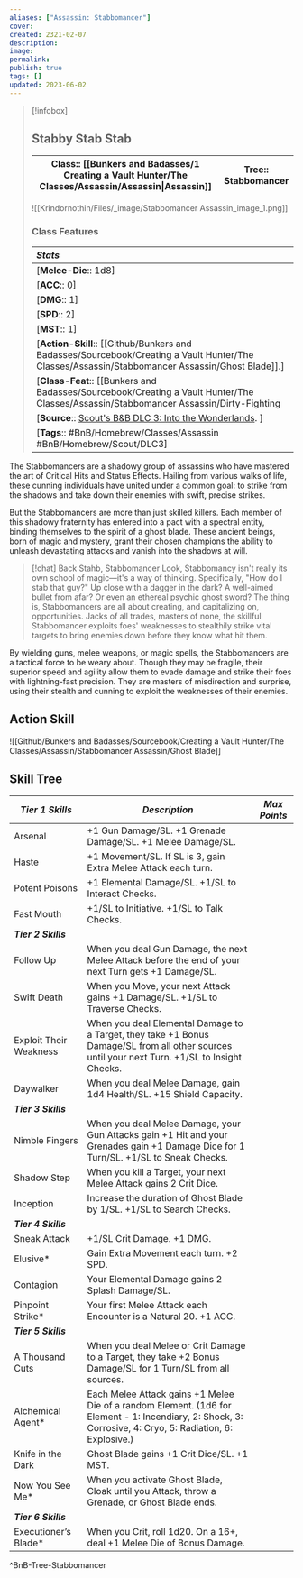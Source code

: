 ```yaml
---
aliases: ["Assassin: Stabbomancer"]
cover: 
created: 2321-02-07
description: 
image: 
permalink: 
publish: true
tags: []
updated: 2023-06-02
---
```



> [!infobox]
>## Stabby Stab Stab
> | **Class**:: [[Bunkers and Badasses/1 Creating a Vault Hunter/The Classes/Assassin/Assassin\|Assassin]]  | **Tree**:: Stabbomancer |
> |:---:|:---:|
> ![[Krindornothin/Files/_image/Stabbomancer Assassin_image_1.png]]
> ### Class Features
> | ***Stats*** |
> |:---|
> | [**Melee-Die**:: 1d8] |
> | [**ACC**:: 0] |
> | [**DMG**:: 1] |
> | [**SPD**:: 2] |
> |[**MST**::  1] |
> | [**Action-Skill**:: [[Github/Bunkers and Badasses/Sourcebook/Creating a Vault Hunter/The Classes/Assassin/Stabbomancer Assassin/Ghost Blade]].] |
> | [**Class-Feat**:: [[Bunkers and Badasses/Sourcebook/Creating a Vault Hunter/The Classes/Assassin/Stabbomancer Assassin/Dirty-Fighting|Dirty Fighting]] 🍻] |
> | [**Source**:: [Scout's B&B DLC 3: Into the Wonderlands](https://docs.google.com/document/d/1MLOgrWwcLNTnP9PuXrKiLImy7SUh4hXO8arVUAlmdp0/edit). ] |
> | [**Tags**:: #BnB/Homebrew/Classes/Assassin #BnB/Homebrew/Scout/DLC3] |

The Stabbomancers are a shadowy group of assassins who have mastered the art of Critical Hits and Status Effects. Hailing from various walks of life, these cunning individuals have united under a common goal: to strike from the shadows and take down their enemies with swift, precise strikes.

But the Stabbomancers are more than just skilled killers. Each member of this shadowy fraternity has entered into a pact with a spectral entity, binding themselves to the spirit of a ghost blade. These ancient beings, born of magic and mystery, grant their chosen champions the ability to unleash devastating attacks and vanish into the shadows at will.

> [!chat] Back Stahb, Stabbomancer
> Look, Stabbomancy isn't really its own school of magic—it's a way of thinking. Specifically, "How do I stab that guy?" Up close with a dagger in the dark? A well-aimed bullet from afar? Or even an ethereal psychic ghost sword? The thing is, Stabbomancers are all about creating, and capitalizing on, opportunities. Jacks of all trades, masters of none, the skillful Stabbomancer exploits foes' weaknesses to stealthily strike vital targets to bring enemies down before they know what hit them.

By wielding guns, melee weapons, or magic spells, the Stabbomancers are a tactical force to be weary about. Though they may be fragile, their superior speed and agility allow them to evade damage and strike their foes with lightning-fast precision. They are masters of misdirection and surprise, using their stealth and cunning to exploit the weaknesses of their enemies.

## Action Skill

![[Github/Bunkers and Badasses/Sourcebook/Creating a Vault Hunter/The Classes/Assassin/Stabbomancer Assassin/Ghost Blade]]

## Skill Tree

| ***Tier 1 Skills***    | ***Description***                                                                                                                                         | ***Max Points*** |
| ---------------------- | --------------------------------------------------------------------------------------------------------------------------------------------------------- | ---------------- |
| Arsenal                | +1 Gun Damage/SL. +1 Grenade Damage/SL. +1 Melee Damage/SL.                                                                                               |                  |
| Haste                  | +1 Movement/SL. If SL is 3, gain Extra Melee Attack each turn.                                                                                            |                  |
| Potent Poisons         | +1 Elemental Damage/SL. +1/SL to Interact Checks.                                                                                                         |                  |
| Fast Mouth             | +1/SL to Initiative. +1/SL to Talk Checks.                                                                                                                |                  |
| ***Tier 2 Skills***    |                                                                                                                                                           |                  |
| Follow Up              | When you deal Gun Damage, the next Melee Attack before the end of your next Turn gets +1 Damage/SL.                                                       |                  |
| Swift Death            | When you Move, your next Attack gains +1 Damage/SL. +1/SL to Traverse Checks.                                                                             |                  |
| Exploit Their Weakness | When you deal Elemental Damage to a Target, they take +1 Bonus Damage/SL from all other sources until your next Turn. +1/SL to Insight Checks.            |                  |
| Daywalker              | When you deal Melee Damage, gain 1d4 Health/SL. +15 Shield Capacity.                                                                                      |                  |
| ***Tier 3 Skills***    |                                                                                                                                                           |                  |
| Nimble Fingers         | When you deal Melee Damage, your Gun Attacks gain +1 Hit and your Grenades gain +1 Damage Dice for 1 Turn/SL. +1/SL to Sneak Checks.                      |                  |
| Shadow Step            | When you kill a Target, your next Melee Attack gains 2 Crit Dice.                                                                                         |                  |
| Inception              | Increase the duration of Ghost Blade by 1/SL. +1/SL to Search Checks.                                                                                     |                  |
| ***Tier 4 Skills***    |                                                                                                                                                           |                  |
| Sneak Attack           | +1/SL Crit Damage. +1 DMG.                                                                                                                                |                  |
| Elusive*               | Gain Extra Movement each turn. +2 SPD.                                                                                                                    |                  |
| Contagion              | Your Elemental Damage gains 2 Splash Damage/SL.                                                                                                           |                  |
| Pinpoint Strike*       | Your first Melee Attack each Encounter is a Natural 20. +1 ACC.                                                                                           |                  |
| ***Tier 5 Skills***    |                                                                                                                                                           |                  |
| A Thousand Cuts        | When you deal Melee or Crit Damage to a Target, they take +2 Bonus Damage/SL for 1 Turn/SL from all sources.                                              |                  |
| Alchemical Agent*      | Each Melee Attack gains +1 Melee Die of a random Element. (1d6 for Element - 1: Incendiary, 2: Shock, 3: Corrosive, 4: Cryo, 5: Radiation, 6: Explosive.) |                  |
| Knife in the Dark      | Ghost Blade gains +1 Crit Dice/SL. +1 MST.                                                                                                                |                  |
| Now You See Me*        | When you activate Ghost Blade, Cloak until you Attack, throw a Grenade, or Ghost Blade ends.                                                              |                  |
| ***Tier 6 Skills***    |                                                                                                                                                           |                  |
| Executioner’s Blade\*  | When you Crit, roll 1d20. On a 16+, deal +1 Melee Die of Bonus Damage.                                                                                    |                  |
^BnB-Tree-Stabbomancer
